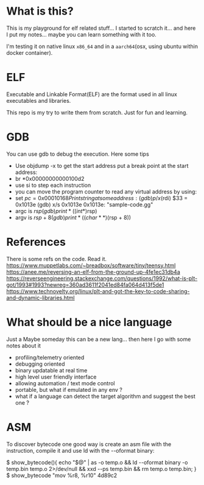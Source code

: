 What is this?
=============

This is my playground for elf related stuff... I started to scratch it... and here I put my notes... maybe you can learn something with it too.

I'm testing it on native linux `x86_64` and in a `aarch64`(osx, using ubuntu within docker container).

ELF
===
Executable and Linkable Format(ELF) are the format used in all linux executables and libraries.

This repo is my try to write them from scratch. Just for fun and learning.


GDB
===
You can use gdb to debug the execution. Here some tips
* Use objdump -x to get the start address
put a break point at the start address:
* br *0x00000000000100d2
* use si to step each instruction
* you can move the program counter to read any virtual address by using:
* set $pc=0x00010168
Print string at some address:
(gdb) p/x ($rdi)
$33 = 0x1013e
(gdb) x/s 0x1013e
0x1013e:        "sample-code.gg"
* argc is $rsp
(gdb) print *((int*)$rsp)
* argv is $rsp + 8
(gdb) print *((char**)($rsp + 8))


References
==========
There is some refs on the code. Read it.
https://www.muppetlabs.com/~breadbox/software/tiny/teensy.html
https://anee.me/reversing-an-elf-from-the-ground-up-4fe1ec31db4a
https://reverseengineering.stackexchange.com/questions/1992/what-is-plt-got/1993#1993?newreg=360ad3611f2041ed84fa064d413f5de1
https://www.technovelty.org/linux/plt-and-got-the-key-to-code-sharing-and-dynamic-libraries.html

# What should be a nice language
Just a Maybe someday this can be a new lang... then here I go with some notes about it
- profiling/telemetry oriented
- debugging oriented
- binary updatable at real time
- high level user friendly interface
- allowing automation / text mode control
- portable, but what if emulated in any env ?
- what if a language can detect the target algorithm and suggest the best one ?

ASM
===
To discover bytecode one good way is create an asm file with the instruction, compile it and use ld with the --oformat binary:

$ show_bytecode(){ echo "$@" | as -o temp.o && ld --oformat binary -o temp.bin temp.o 2>/dev/null && xxd --ps temp.bin && rm temp.o temp.bin; }
$ show_bytecode "mov %r8, %r10"
4d89c2

